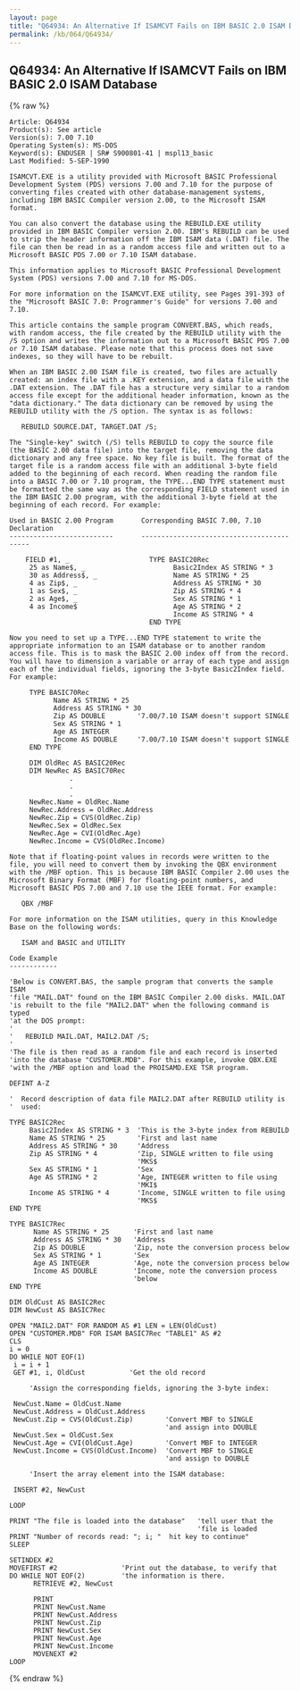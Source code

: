 ```yaml
---
layout: page
title: "Q64934: An Alternative If ISAMCVT Fails on IBM BASIC 2.0 ISAM Database"
permalink: /kb/064/Q64934/
---
```


## Q64934: An Alternative If ISAMCVT Fails on IBM BASIC 2.0 ISAM Database

{% raw %}

	Article: Q64934
	Product(s): See article
	Version(s): 7.00 7.10
	Operating System(s): MS-DOS
	Keyword(s): ENDUSER | SR# S900801-41 | mspl13_basic
	Last Modified: 5-SEP-1990
	
	ISAMCVT.EXE is a utility provided with Microsoft BASIC Professional
	Development System (PDS) versions 7.00 and 7.10 for the purpose of
	converting files created with other database-management systems,
	including IBM BASIC Compiler version 2.00, to the Microsoft ISAM
	format.
	
	You can also convert the database using the REBUILD.EXE utility
	provided in IBM BASIC Compiler version 2.00. IBM's REBUILD can be used
	to strip the header information off the IBM ISAM data (.DAT) file. The
	file can then be read in as a random access file and written out to a
	Microsoft BASIC PDS 7.00 or 7.10 ISAM database.
	
	This information applies to Microsoft BASIC Professional Development
	System (PDS) versions 7.00 and 7.10 for MS-DOS.
	
	For more information on the ISAMCVT.EXE utility, see Pages 391-393 of
	the "Microsoft BASIC 7.0: Programmer's Guide" for versions 7.00 and
	7.10.
	
	This article contains the sample program CONVERT.BAS, which reads,
	with random access, the file created by the REBUILD utility with the
	/S option and writes the information out to a Microsoft BASIC PDS 7.00
	or 7.10 ISAM database. Please note that this process does not save
	indexes, so they will have to be rebuilt.
	
	When an IBM BASIC 2.00 ISAM file is created, two files are actually
	created: an index file with a .KEY extension, and a data file with the
	.DAT extension. The .DAT file has a structure very similar to a random
	access file except for the additional header information, known as the
	"data dictionary." The data dictionary can be removed by using the
	REBUILD utility with the /S option. The syntax is as follows:
	
	   REBUILD SOURCE.DAT, TARGET.DAT /S;
	
	The "Single-key" switch (/S) tells REBUILD to copy the source file
	(the BASIC 2.00 data file) into the target file, removing the data
	dictionary and any free space. No key file is built. The format of the
	target file is a random access file with an additional 3-byte field
	added to the beginning of each record. When reading the random file
	into a BASIC 7.00 or 7.10 program, the TYPE...END TYPE statement must
	be formatted the same way as the corresponding FIELD statement used in
	the IBM BASIC 2.00 program, with the additional 3-byte field at the
	beginning of each record. For example:
	
	Used in BASIC 2.00 Program       Corresponding BASIC 7.00, 7.10 Declaration
	--------------------------       ------------------------------------------
	
	    FIELD #1, _                    TYPE BASIC20Rec
	     25 as Name$, _                      Basic2Index AS STRING * 3
	     30 as Address$, _                   Name AS STRING * 25
	     4 as Zip$, _                        Address AS STRING * 30
	     1 as Sex$, _                        Zip AS STRING * 4
	     2 as Age$, _                        Sex AS STRING * 1
	     4 as Income$                        Age AS STRING * 2
	                                         Income AS STRING * 4
	                                   END TYPE
	
	Now you need to set up a TYPE...END TYPE statement to write the
	appropriate information to an ISAM database or to another random
	access file. This is to mask the BASIC 2.00 index off from the record.
	You will have to dimension a variable or array of each type and assign
	each of the individual fields, ignoring the 3-byte Basic2Index field.
	For example:
	
	     TYPE BASIC70Rec
	           Name AS STRING * 25
	           Address AS STRING * 30
	           Zip AS DOUBLE        '7.00/7.10 ISAM doesn't support SINGLE
	           Sex AS STRING * 1
	           Age AS INTEGER
	           Income AS DOUBLE     '7.00/7.10 ISAM doesn't support SINGLE
	     END TYPE
	
	     DIM OldRec AS BASIC20Rec
	     DIM NewRec AS BASIC70Rec
	               .
	               .
	               .
	     NewRec.Name = OldRec.Name
	     NewRec.Address = OldRec.Address
	     NewRec.Zip = CVS(OldRec.Zip)
	     NewRec.Sex = OldRec.Sex
	     NewRec.Age = CVI(OldRec.Age)
	     NewRec.Income = CVS(OldRec.Income)
	
	Note that if floating-point values in records were written to the
	file, you will need to convert them by invoking the QBX environment
	with the /MBF option. This is because IBM BASIC Compiler 2.00 uses the
	Microsoft Binary Format (MBF) for floating-point numbers, and
	Microsoft BASIC PDS 7.00 and 7.10 use the IEEE format. For example:
	
	   QBX /MBF
	
	For more information on the ISAM utilities, query in this Knowledge
	Base on the following words:
	
	   ISAM and BASIC and UTILITY
	
	Code Example
	------------
	
	'Below is CONVERT.BAS, the sample program that converts the sample ISAM
	'file "MAIL.DAT" found on the IBM BASIC Compiler 2.00 disks. MAIL.DAT
	'is rebuilt to the file "MAIL2.DAT" when the following command is typed
	'at the DOS prompt:
	'
	'   REBUILD MAIL.DAT, MAIL2.DAT /S;
	'
	'The file is then read as a random file and each record is inserted
	'into the database "CUSTOMER.MDB". For this example, invoke QBX.EXE
	'with the /MBF option and load the PROISAMD.EXE TSR program.
	
	DEFINT A-Z
	
	'  Record description of data file MAIL2.DAT after REBUILD utility is
	'  used:
	
	TYPE BASIC2Rec
	     Basic2Index AS STRING * 3  'This is the 3-byte index from REBUILD
	     Name AS STRING * 25        'First and last name
	     Address AS STRING * 30     'Address
	     Zip AS STRING * 4          'Zip, SINGLE written to file using
	                                'MKS$
	     Sex AS STRING * 1          'Sex
	     Age AS STRING * 2          'Age, INTEGER written to file using
	                                'MKI$
	     Income AS STRING * 4       'Income, SINGLE written to file using
	                                'MKS$
	END TYPE
	
	TYPE BASIC7Rec
	      Name AS STRING * 25      'First and last name
	      Address AS STRING * 30   'Address
	      Zip AS DOUBLE            'Zip, note the conversion process below
	      Sex AS STRING * 1        'Sex
	      Age AS INTEGER           'Age, note the conversion process below
	      Income AS DOUBLE         'Income, note the conversion process
	                               'below
	END TYPE
	
	DIM OldCust AS BASIC2Rec
	DIM NewCust AS BASIC7Rec
	
	OPEN "MAIL2.DAT" FOR RANDOM AS #1 LEN = LEN(OldCust)
	OPEN "CUSTOMER.MDB" FOR ISAM BASIC7Rec "TABLE1" AS #2
	CLS
	i = 0
	DO WHILE NOT EOF(1)
	 i = i + 1
	 GET #1, i, OldCust           'Get the old record
	
	     'Assign the corresponding fields, ignoring the 3-byte index:
	
	 NewCust.Name = OldCust.Name
	 NewCust.Address = OldCust.Address
	 NewCust.Zip = CVS(OldCust.Zip)        'Convert MBF to SINGLE
	                                       'and assign into DOUBLE
	 NewCust.Sex = OldCust.Sex
	 NewCust.Age = CVI(OldCust.Age)        'Convert MBF to INTEGER
	 NewCust.Income = CVS(OldCust.Income)  'Convert MBF to SINGLE
	                                       'and assign to DOUBLE
	
	     'Insert the array element into the ISAM database:
	
	 INSERT #2, NewCust
	
	LOOP
	
	PRINT "The file is loaded into the database"   'tell user that the
	                                               'file is loaded
	PRINT "Number of records read: "; i; "  hit key to continue"
	SLEEP
	
	SETINDEX #2
	MOVEFIRST #2                'Print out the database, to verify that
	DO WHILE NOT EOF(2)         'the information is there.
	      RETRIEVE #2, NewCust
	
	      PRINT
	      PRINT NewCust.Name
	      PRINT NewCust.Address
	      PRINT NewCust.Zip
	      PRINT NewCust.Sex
	      PRINT NewCust.Age
	      PRINT NewCust.Income
	      MOVENEXT #2
	LOOP

{% endraw %}
